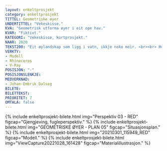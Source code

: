 ```yaml
---
layout: enkeltprosjekt
category: enkeltprosjekt
TITTEL: Geometriske øyer
UNDERTITTEL: "Vekeskisse."
KVA: "Geometrisk utforma øyer i eit ope hav."
KVAR: "Fiktivt."
KATEGORI: "Vekeskisse, kortprosjekt."
NAAR: 2020
TEKST200: "Eit øylandskap som ligg i vatn, ikkje noko meir. <br><br> Hurtigprosjekt for å utforske idéen ”geometriske øyer”. Bruk av utviklingsmetodar, prosjektutvikling med fokus på prosessen. Tankesett og idéar som ein ikkje veit kva vert. <br><br> Ein passasje gjennom geometriske øyer. Nullkanten sendar deg til éinkanten, éinkanten til tokanten. Tokanten sendar deg til trekanten, som så sendar deg til firkanten. Firkanten sendar deg til femkanten. Femkanten sendar deg til sekskanten. <br><br> Lukke til vidare på ferda."
VERKTY:
- Modell
- Rhinoceros
- V-Ray
POSISJON: "-"
POSISJONSLENKJE: 
MEDVERKNAD: 
- Johan-Embrik Dalseg
BILETE:
BILETTEKST:
PRIORITET: 7
OMTALA: false
---
```

<!-- ![1. etasje.](/assets/images/2021-BRISTOL-CONDITORI-DOKUMENTASJON/WEBP/1%20etg.webp){:.enkeltprosjekt-bilete :alt="1. etasje." :loading="lazy"}
![2. etasje.](/assets/images/2021-BRISTOL-CONDITORI-DOKUMENTASJON/WEBP/2.%20etg.webp){:.enkeltprosjekt-bilete :alt="2. etasje." :loading="lazy} -->

{% include enkeltprosjekt-bilete.html   img="Perspektiv 03 - RED"           figcap="Gjengjeving, fugleperspektiv." %}
{% include enkeltprosjekt-bilete.html   img="GEOMETRISKE ØYER - PLAN 05"    figcap="Situasjonsplan." %}
{% include enkeltprosjekt-bilete.html   img="20210301_115949_RED"           figcap="Modell." %}
{% include enkeltprosjekt-bilete.html   img="ViewCapture20221028_161428"    figcap="Materialillustrasjon." %}